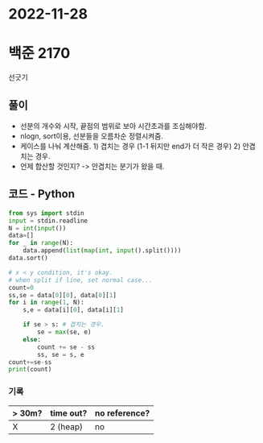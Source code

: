 # 2022-11-28

# 백준 2170

선긋기

## 풀이
- 선분의 개수와 시작, 끝점의 범위로 보아 시간초과를 조심해야함. 
- nlogn, sort이용, 선분들을 오름차순 정렬시켜줌. 
- 케이스를 나눠 계산해줌. 1) 겹치는 경우 (1-1 뒤지만 end가 더 작은 경우) 2) 안겹치는 경우.
 - 언제 합산할 것인지? -> 안겹치는 분기가 왔을 때. 

## 코드 - Python

```python
from sys import stdin
input = stdin.readline
N = int(input())
data=[]
for _ in range(N):
    data.append(list(map(int, input().split())))
data.sort()

# x < y condition, it's okay.
# when split if line, set normal case... 
count=0
ss,se = data[0][0], data[0][1]
for i in range(1, N):
    s,e = data[i][0], data[i][1]

    if se > s: # 겹치는 경우.
        se = max(se, e)
    else:
        count += se - ss
        ss, se = s, e
count+=se-ss
print(count)
```

### 기록
| > 30m?   | time out?   |  no reference?|
|----------| ------------| --------------|
|     X    |    2 (heap) |    no         |



